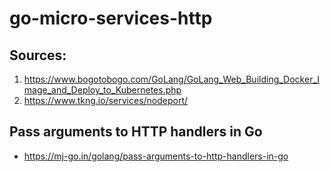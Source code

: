 # go-micro-services-http

## Sources:
1. https://www.bogotobogo.com/GoLang/GoLang_Web_Building_Docker_Image_and_Deploy_to_Kubernetes.php
2. https://www.tkng.io/services/nodeport/

## Pass arguments to HTTP handlers in Go
* https://mj-go.in/golang/pass-arguments-to-http-handlers-in-go
